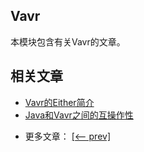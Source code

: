 ## Vavr

本模块包含有关Vavr的文章。

## 相关文章

+ [Vavr的Either简介](docs/Vavr的Either简介.md)
+ [Java和Vavr之间的互操作性](docs/Java和Vavr之间的互操作性.md)

- 更多文章： [[<-- prev]](../vavr-1/README.md)